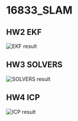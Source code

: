 # 16833_SLAM
## HW2 EKF
![EKF result](https://github.com/Kerou-Z/16833_SLAM/blob/master/16833_HW2_EKF/results/EKF_result.png)
## HW3 SOLVERS
![SOLVERS result](https://github.com/Kerou-Z/16833_SLAM/blob/master/16833_HW3_SOLVERS/results/lu_colamd.png)
## HW4 ICP
![ICP result](https://github.com/Kerou-Z/16833_SLAM/blob/master/16833_HW4_FUSION/results/4.png)
